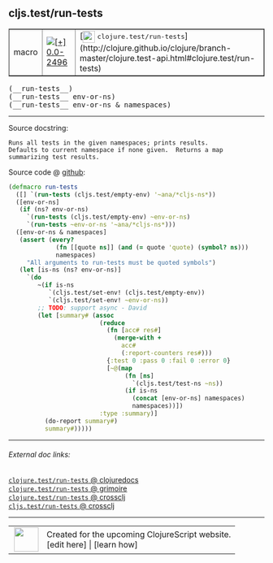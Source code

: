 ## cljs.test/run-tests



 <table border="1">
<tr>
<td>macro</td>
<td><a href="https://github.com/cljsinfo/cljs-api-docs/tree/0.0-2496"><img valign="middle" alt="[+] 0.0-2496" title="Added in 0.0-2496" src="https://img.shields.io/badge/+-0.0--2496-lightgrey.svg"></a> </td>
<td>
[<img height="24px" valign="middle" src="http://i.imgur.com/1GjPKvB.png"> <samp>clojure.test/run-tests</samp>](http://clojure.github.io/clojure/branch-master/clojure.test-api.html#clojure.test/run-tests)
</td>
</tr>
</table>


 <samp>
(__run-tests__)<br>
</samp>
 <samp>
(__run-tests__ env-or-ns)<br>
</samp>
 <samp>
(__run-tests__ env-or-ns & namespaces)<br>
</samp>

---





Source docstring:

```
Runs all tests in the given namespaces; prints results.
Defaults to current namespace if none given.  Returns a map
summarizing test results.
```


Source code @ [github](https://github.com/clojure/clojurescript/blob/r2727/src/clj/cljs/test.clj#L228-L263):

```clj
(defmacro run-tests
  ([] `(run-tests (cljs.test/empty-env) '~ana/*cljs-ns*))
  ([env-or-ns]
   (if (ns? env-or-ns)
     `(run-tests (cljs.test/empty-env) ~env-or-ns)
     `(run-tests ~env-or-ns '~ana/*cljs-ns*)))
  ([env-or-ns & namespaces]
   (assert (every?
             (fn [[quote ns]] (and (= quote 'quote) (symbol? ns)))
             namespaces)
     "All arguments to run-tests must be quoted symbols")
   (let [is-ns (ns? env-or-ns)]
     `(do
        ~(if is-ns
           `(cljs.test/set-env! (cljs.test/empty-env))
           `(cljs.test/set-env! ~env-or-ns))
        ;; TODO: support async - David
        (let [summary# (assoc
                         (reduce
                           (fn [acc# res#]
                             (merge-with +
                               acc#
                               (:report-counters res#)))
                           {:test 0 :pass 0 :fail 0 :error 0}
                           [~@(map
                                (fn [ns]
                                  `(cljs.test/test-ns ~ns))
                                (if is-ns
                                  (concat [env-or-ns] namespaces)
                                  namespaces))])
                         :type :summary)]
          (do-report summary#)
          summary#)))))
```

<!--
Repo - tag - source tree - lines:

 <pre>
clojurescript @ r2727
└── src
    └── clj
        └── cljs
            └── <ins>[test.clj:228-263](https://github.com/clojure/clojurescript/blob/r2727/src/clj/cljs/test.clj#L228-L263)</ins>
</pre>

-->

---



###### External doc links:

[`clojure.test/run-tests` @ clojuredocs](http://clojuredocs.org/clojure.test/run-tests)<br>
[`clojure.test/run-tests` @ grimoire](http://conj.io/store/v1/org.clojure/clojure/1.7.0-beta3/clj/clojure.test/run-tests/)<br>
[`clojure.test/run-tests` @ crossclj](http://crossclj.info/fun/clojure.test/run-tests.html)<br>
[`cljs.test/run-tests` @ crossclj](http://crossclj.info/fun/cljs.test/run-tests.html)<br>

---

 <table>
<tr><td>
<img valign="middle" align="right" width="48px" src="http://i.imgur.com/Hi20huC.png">
</td><td>
Created for the upcoming ClojureScript website.<br>
[edit here] | [learn how]
</td></tr></table>

[edit here]:https://github.com/cljsinfo/cljs-api-docs/blob/master/cljsdoc/cljs.test_run-tests.cljsdoc
[learn how]:https://github.com/cljsinfo/cljs-api-docs/wiki/cljsdoc-files

<!--

This information was too distracting to show to readers, but I'll leave it
commented here since it is helpful to:

- pretty-print the data used to generate this document
- and show how to retrieve that data



The API data for this symbol:

```clj
{:ns "cljs.test",
 :name "run-tests",
 :signature ["[]" "[env-or-ns]" "[env-or-ns & namespaces]"],
 :history [["+" "0.0-2496"]],
 :type "macro",
 :full-name-encode "cljs.test_run-tests",
 :source {:code "(defmacro run-tests\n  ([] `(run-tests (cljs.test/empty-env) '~ana/*cljs-ns*))\n  ([env-or-ns]\n   (if (ns? env-or-ns)\n     `(run-tests (cljs.test/empty-env) ~env-or-ns)\n     `(run-tests ~env-or-ns '~ana/*cljs-ns*)))\n  ([env-or-ns & namespaces]\n   (assert (every?\n             (fn [[quote ns]] (and (= quote 'quote) (symbol? ns)))\n             namespaces)\n     \"All arguments to run-tests must be quoted symbols\")\n   (let [is-ns (ns? env-or-ns)]\n     `(do\n        ~(if is-ns\n           `(cljs.test/set-env! (cljs.test/empty-env))\n           `(cljs.test/set-env! ~env-or-ns))\n        ;; TODO: support async - David\n        (let [summary# (assoc\n                         (reduce\n                           (fn [acc# res#]\n                             (merge-with +\n                               acc#\n                               (:report-counters res#)))\n                           {:test 0 :pass 0 :fail 0 :error 0}\n                           [~@(map\n                                (fn [ns]\n                                  `(cljs.test/test-ns ~ns))\n                                (if is-ns\n                                  (concat [env-or-ns] namespaces)\n                                  namespaces))])\n                         :type :summary)]\n          (do-report summary#)\n          summary#)))))",
          :title "Source code",
          :repo "clojurescript",
          :tag "r2727",
          :filename "src/clj/cljs/test.clj",
          :lines [228 263]},
 :full-name "cljs.test/run-tests",
 :clj-symbol "clojure.test/run-tests",
 :docstring "Runs all tests in the given namespaces; prints results.\nDefaults to current namespace if none given.  Returns a map\nsummarizing test results."}

```

Retrieve the API data for this symbol:

```clj
;; from Clojure REPL
(require '[clojure.edn :as edn])
(-> (slurp "https://raw.githubusercontent.com/cljsinfo/cljs-api-docs/catalog/cljs-api.edn")
    (edn/read-string)
    (get-in [:symbols "cljs.test/run-tests"]))
```

-->
